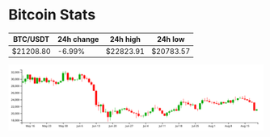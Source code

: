 # Bitcoin Stats

BTC/USDT|24h change|24h high|24h low|
|---|---|---|---|
|$21208.80|-6.99%|$22823.91|$20783.57|

<img src="./chart.svg">
